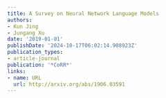 ```yaml
---
title: A Survey on Neural Network Language Models
authors:
- Kun Jing
- Jungang Xu
date: '2019-01-01'
publishDate: '2024-10-17T06:02:14.908923Z'
publication_types:
- article-journal
publication: '*CoRR*'
links:
- name: URL
  url: http://arxiv.org/abs/1906.03591
---
```

